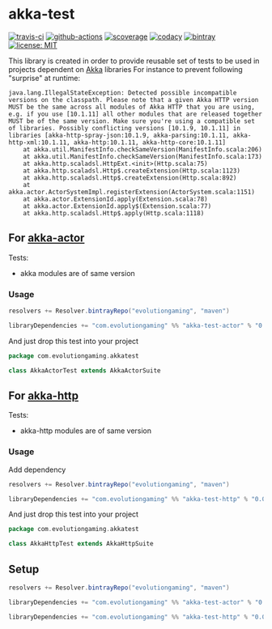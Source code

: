 # akka-test 
[![travis-ci](https://travis-ci.org/evolution-gaming/akka-test.svg)](https://travis-ci.org/evolution-gaming/akka-test)
[![github-actions](https://github.com/evolution-gaming/akka-test/workflows/ci/badge.svg)](https://github.com/evolution-gaming/akka-test/actions?query=workflow%3Aci)
[![scoverage](https://coveralls.io/repos/evolution-gaming/akka-test/badge.svg)](https://coveralls.io/r/evolution-gaming/akka-test)
[![codacy](https://api.codacy.com/project/badge/Grade/799b059200e14801ac572ca5b86cc48e)](https://www.codacy.com/manual/evolution-gaming/akka-test?utm_source=github.com&amp;utm_medium=referral&amp;utm_content=evolution-gaming/akka-test&amp;utm_campaign=Badge_Grade)
[![bintray](https://api.bintray.com/packages/evolutiongaming/maven/akka-test/images/download.svg) ](https://bintray.com/evolutiongaming/maven/akka-test/_latestVersion)
[![license: MIT](https://img.shields.io/badge/License-MIT-yellowgreen.svg)](https://opensource.org/licenses/MIT)

This library is created in order to provide reusable set of tests to be used in projects dependent on [Akka](https://akka.io) libraries
For instance to prevent following "surprise" at runtime:

```
java.lang.IllegalStateException: Detected possible incompatible versions on the classpath. Please note that a given Akka HTTP version MUST be the same across all modules of Akka HTTP that you are using, e.g. if you use [10.1.11] all other modules that are released together MUST be of the same version. Make sure you're using a compatible set of libraries. Possibly conflicting versions [10.1.9, 10.1.11] in libraries [akka-http-spray-json:10.1.9, akka-parsing:10.1.11, akka-http-xml:10.1.11, akka-http:10.1.11, akka-http-core:10.1.11]
	at akka.util.ManifestInfo.checkSameVersion(ManifestInfo.scala:206)
	at akka.util.ManifestInfo.checkSameVersion(ManifestInfo.scala:173)
	at akka.http.scaladsl.HttpExt.<init>(Http.scala:75)
	at akka.http.scaladsl.Http$.createExtension(Http.scala:1123)
	at akka.http.scaladsl.Http$.createExtension(Http.scala:892)
	at akka.actor.ActorSystemImpl.registerExtension(ActorSystem.scala:1151)
	at akka.actor.ExtensionId.apply(Extension.scala:78)
	at akka.actor.ExtensionId.apply$(Extension.scala:77)
	at akka.http.scaladsl.Http$.apply(Http.scala:1118)
```

## For [akka-actor](https://doc.akka.io/docs/akka/current/)

Tests:
* akka modules are of same version

### Usage

```scala
resolvers += Resolver.bintrayRepo("evolutiongaming", "maven")

libraryDependencies += "com.evolutiongaming" %% "akka-test-actor" % "0.0.1"
```

And just drop this test into your project 

```scala
package com.evolutiongaming.akkatest

class AkkaActorTest extends AkkaActorSuite
```


## For [akka-http](https://doc.akka.io/docs/akka-http/current)

Tests:
* akka-http modules are of same version

### Usage

Add dependency

```scala
resolvers += Resolver.bintrayRepo("evolutiongaming", "maven")

libraryDependencies += "com.evolutiongaming" %% "akka-test-http" % "0.0.1"
```

And just drop this test into your project

```scala
package com.evolutiongaming.akkatest

class AkkaHttpTest extends AkkaHttpSuite
```

## Setup

```scala
resolvers += Resolver.bintrayRepo("evolutiongaming", "maven")

libraryDependencies += "com.evolutiongaming" %% "akka-test-actor" % "0.0.1"

libraryDependencies += "com.evolutiongaming" %% "akka-test-http" % "0.0.1"
```
